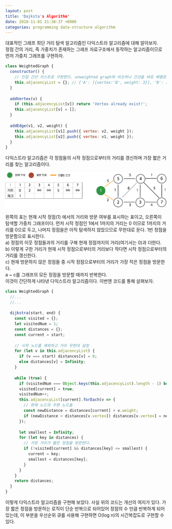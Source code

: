 ```yaml
---
layout: post
title: 'Dajksta's Algorithm'
date: 2018-11-01 21:30:37 +0900
categories: programming data-structure algorithm
---
```


대표적인 그래프 최단 거리 탐색 알고리즘인 다익스트라 알고리즘에 대해 알아보자. <br>
정점 간의 거리, 즉 가중치가 존재하는 그래프 자료구조에서 동작하는 알고리즘이므로 먼저 가중치 그래프를 구현하자.

```javascript
class WeightedGraph {
  constructor() {
    // 인접 간선 리스트로 구현한다. unweighted graph와 비슷하나 간선을 바로 배열로 저장하지 않고 {간선, 가중치} 의 객체로 저장한다.
    this.adjacencyList = {}; // {'A': [{vertex:'B', weight: 3}], 'B': [{vertex: 'A', weight: 3}] }
  }

  addVertex(v) {
    if (this.adjacencyList[v]) return 'Vertex already exist!';
    this.adjacencyList[v] = [];
  }

  addEdge(v1, v2, weight) {
    this.adjacencyList[v1].push({ vertex: v2, weight });
    this.adjacencyList[v2].push({ vertex: v1, weight });
  }
}
```

다익스트라 알고리즘은 각 정점들의 시작 정점으로부터의 거리를 갱신하며 가장 짧은 거리를 찾는 알고리즘이다.

<img src='/assets/images/dijkstra.png'>

왼쪽의 표는 현재 시작 정점(1) 에서의 거리와 방문 여부를 표시하는 표이고, 오른쪽이 탐색할 가중치 그래프이다.
먼저 시작 정점인 1에서 1까지의 거리는 0 이므로 1까지의 거리를 0으로 두고, 나머지 정점을은 아직 탐색하지 않았으므로 무한대로 둔다. 1번 정점을 방문함으로 표시한다. <br>
a) 정점의 이웃 정점들과의 거리를 구해 현재 정점까지의 거리(여기서는 0)과 더한다. <br>
b) 이렇게 구한 거리가 현재 시작 정점으로부터의 거리보다 작다면 시작 정점으로부터의 거리를 갱신한다. <br>
c) 현재 방문하지 않은 정점들 중 시작 정점으로부터의 거리가 가장 작은 정점을 방문한다. <br>
a ~ c를 그래프의 모든 정점을 방문할 때까지 반복한다.<br>
이것이 간단하게 나타낸 다익스트라 알고리즘이다. 이번엔 코드를 통해 살펴보자.

```javascript
class WeightedGraph {
  //...
  //...

  dijkstra(start, end) {
    const visited = {};
    let visitedNum = 1;
    const distances = {};
    const current = start;

    // 시작 노드를 제외하고 거리 무한대 설정
    for (let v in this.adjacencyList) {
      if (v === start) distances[v] = 0;
      else distances[v] = Infinity;
    }

    while (true) {
      if (visitedNum === Object.keys(this.adjacencyList).length - 1) break; // 모든 노드를 방문했을 경우 반복 종료
      visited[current] = true;
      visitedNum++;
      this.adjacencyList[current].forEach(v => {
        // 현재 노드의 주변 노드들
        const newDistance = distances[current] + v.weight;
        if (newDistance < distances[v.vertex]) distances[v.vertex] = newDistance; // 현재의 시작 노드로부터의 거리보다 새로운 거리가 더 가까우면 시작 노드로부터의 거리를 갱신
      });

      let smallest = Infinity;
      for (let key in distances) {
        // 가장 거리가 짧은 정점을 방문한다.
        if (!visited[current] && distances[key] <= smallest) {
          current = key;
          smallest = distances[key];
        }
      }
    }
    return distances;
  }
}
```

이렇게 다익스트라 알고리즘을 구현해 보았다. 사실 위의 코드는 개선의 여지가 있다. 가장 짧은 정점을 방문하는 로직이 단순 반복으로 되어있어 정점의 수 만큼 반복하계 되어있는데, 이 부분을 우선순위 큐를 사용해 구현하면 O(log n)의 시간복잡도로 구현할 수 있다.
